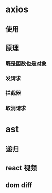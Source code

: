 # axios

## 使用
## 原理
### 既是函数也是对象
### 发请求
### 拦截器
### 取消请求

# ast
## 递归
## 
## 

## react 视频

## dom diff